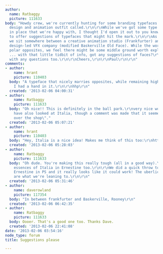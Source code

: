 ```yaml
---
author:
  name: Ratbaggy
  picture: 111633
body: "Howdy crew, we're currently hunting for some branding typefaces for our screen
  design and animation outfit called.\r\n\r\nWhile we've got some type directions
  in place that we're happy with, I thought I'd open it out to you knowledgeable folk
  to offer suggestions of typefaces that might hit the mark.\r\n\r\nAs a business
  we sit somewhere between a creative animation studio (Frankfurter) and a sharp,
  design-led VFX company (modified Baskerville Old Face). While the worlds are seemingly
  polar opposites, we feel there might be some middle ground worth exploring.\r\n\r\nSo
  ... with that little tidbit of info, got any suggestions of faces?\r\nFire away
  with any questions too.\r\n\r\nCheers,\r\n\r\nPaul\r\n\r\n"
comments:
- author:
    name: hrant
    picture: 110403
  body: "A typeface that nicely marries opposites, while remaining highly functional:\r\nhttp://ernestinefont.com/\r\nDisclaimer:
    I had a hand in it.\r\n\r\nhhp\r\n"
  created: '2013-02-06 04:00:31'
- author:
    name: Ratbaggy
    picture: 111633
  body: "Oh nice!! This is definitely in the ball park.\r\nvery nice work.\r\n\r\nWe
    have also looked at Italia, though a comment was made that it seemed a bit \"all
    over the shop\"."
  created: '2013-02-06 05:07:21'
- author:
    name: hrant
    picture: 110403
  body: "Hey, Italia is a nice idea! Makes me think of this too:\r\nhttp://www.fontbureau.com/fonts/Houston/\r\n\r\nhhp\r\n"
  created: '2013-02-06 05:28:03'
- author:
    name: Ratbaggy
    picture: 111633
  body: "Oh dude. You're making this really tough (all in a good way).\r\nI can see
    essences of Italia in Ernestine too.\r\n\r\nWe did a quick throw together with
    Ernestine in PS and it really looks like it could work! The uberlicious italics
    are what we're leaning to.\r\n\r\n"
  created: '2013-02-06 05:31:46'
- author:
    name: daverowland
    picture: 117354
  body: "In between frankfurter and Baskerville, Rooney\r\n"
  created: '2013-02-06 06:42:35'
- author:
    name: Ratbaggy
    picture: 111633
  body: Oooer. That's a good one too. Thanks Dave.
  created: '2013-02-06 22:41:08'
date: '2013-02-06 03:54:16'
node_type: forum
title: Suggestions please

---
```

